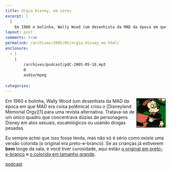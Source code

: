 ```yaml
---
title: Orgia Disney, em cores
excerpt: |
  |
    Em 1960 e bolinha, Wally Wood (um desenhista da MAD da época em que MAD era coisa polêmica) criou o Disneyland Memorial Orgy para uma revista alternativa. Tratava-se de um único quadro que concentrava dúzias de personagens Disney em...
layout: post
comments: true
permalink: /archives/2005/05/orgia_disney_em.html/
enclosure:
  - |
    |
        /archives/podcast/pdC-2005-05-18.mp3
        0
        audio/mpeg

categories:
---
```

<img title="Mickey tomando um pico (essa é uma das cenas mais light)" src="/archives/img/mickey.jpg" width="90" height="90" align="right" border="1" />
Em 1960 e bolinha, Wally Wood (um desenhista da MAD da época em que MAD era coisa polêmica) criou o [Disneyland Memorial Orgy][1] para uma revista alternativa. Tratava-se de um único quadro que concentrava dúzias de personagens Disney em atos sexuais, escatológicos ou usando drogas pesadas.

Eu sempre achei que isso fosse lenda, mas não só é sério como existe uma versão colorida (o original era preto-e-branco). Se as crianças já estiverem **bem** longe da sala, e você tiver curosidade, aqui estão [o original em preto-e-branco][2] e <a href="http://www.boingboing.net/images/wally\_wood.gif" target="_blank">o colorido em tamanho grande</a>.<div class=podcast>

[podcast][3]</div></p>

 [1]: http://en.wikipedia.org/wiki/The_Disneyland_Memorial_Orgy
 [2]: http://www.illegal-art.org/print/popups/orgy.html
 [3]: /archives/podcast/pdC-2005-05-18.mp3
